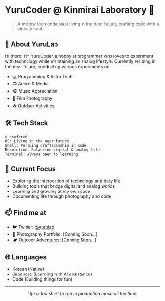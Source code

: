 # YuruCoder @ Kinmirai Laboratory 🌱

> A mellow tech enthusiast living in the near future, crafting code with a vintage soul.

## 🧪 About YuruLab

Hi there! I'm YuruCoder, a hobbyist programmer who loves to experiment with technology while maintaining an analog lifestyle. Currently residing in the near future, conducting various experiments on:

- 💻 Programming & Retro Tech
- 📺 Anime & Media
- 🎧 Music Appreciation
- 📸 Film Photography
- ⛺️ Outdoor Activities

## 🛠 Tech Stack

```
$ neofetch
OS: Living in the near future
Shell: Pursuing craftsmanship in code
Resolution: Balancing digital & analog life
Terminal: Always open to learning
```

## 🎯 Current Focus

- Exploring the intersection of technology and daily life
- Building tools that bridge digital and analog worlds
- Learning and growing at my own pace
- Documenting life through photography and code

## 📫 Find me at

- 🐦 Twitter: [@yurulab](https://x.com/yurulab)
- 📸 Photography Portfolio: [Coming Soon...]
- 🏕️ Outdoor Adventures: [Coming Soon...]

## 🌐 Languages

- Korean (Native)
- Japanese (Learning with AI assistance)
- Code (Building things for fun)

---

<div align="center">
    <i>Life is too short to run in production mode all the time.</i>
</div>
